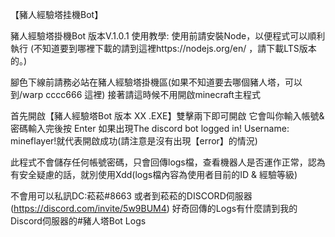 【豬人經驗塔挂機Bot】

豬人經驗塔掛機Bot 版本V.1.0.1
使用教學:
使用前請安裝Node，以便程式可以順利執行
(不知道要到哪裡下載的請到這裡https://nodejs.org/en/ ，請下載LTS版本的。)

腳色下線前請務必站在豬人經驗塔掛機區(如果不知道要去哪個豬人塔，可以到/warp cccc666 這裡)
接著請這時候不用開啟minecraft主程式

首先開啟【豬人經驗塔Bot 版本 XX .EXE】雙擊兩下即可開啟
它會叫你輸入帳號&密碼輸入完後按 Enter
如果出現The discord bot logged in! Username: mineflayer!就代表開啟成功(請注意是沒有出現【error】的情況)

此程式不會儲存任何帳號密碼，只會回傳logs檔，查看機器人是否運作正常，認為有安全疑慮的話，就別使用Xdd(logs檔內容為使用者目前的ID & 經驗等級)

不會用可以私訊DC:菘菘#8663  或者到菘菘的DISCORD伺服器(https://discord.com/invite/5w9BUM4)
好奇回傳的Logs有什麼請到我的Discord伺服器的#豬人塔Bot Logs
